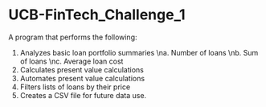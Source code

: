 # UCB-FinTech_Challenge_1

A program that performs the following:

1. Analyzes basic loan portfolio summaries
  \na. Number of loans
  \nb. Sum of loans
  \nc. Average loan cost
2. Calculates present value calculations
3. Automates present value calculations
4. Filters lists of loans by their price
5. Creates a CSV file for future data use.
